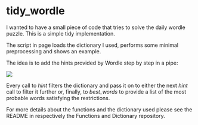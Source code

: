 # tidy_wordle

I wanted to have a small piece of code that tries to solve the daily wordle puzzle. This is a simple tidy implementation.

The script in page loads the dictionary I used, performs some minimal preprocessing and shows an example.

The idea is to add the hints provided by Wordle step by step in a pipe:

![](/Users/nelvis/Documents/R/tidy_wordle/Other/pipe.png)

Every call to *hint* filters the dictionary and pass it on to either the next *hint* call to filter it further or, finally, to *best_words* to provide a list of the most probable words satisfying the restrictions.

 For more details about the functions and the dictionary used please see the README in respectively the Functions and Dictionary repository.
